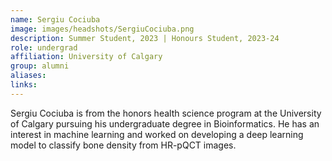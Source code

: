```yaml
---
name: Sergiu Cociuba
image: images/headshots/SergiuCociuba.png
description: Summer Student, 2023 | Honours Student, 2023-24
role: undergrad
affiliation: University of Calgary
group: alumni
aliases: 
links:
---
```


Sergiu Cociuba is from the honors health science program at the University of 
Calgary pursuing his undergraduate degree in Bioinformatics. He has 
an interest in machine learning and worked on developing a deep learning 
model to classify bone density from HR-pQCT images.